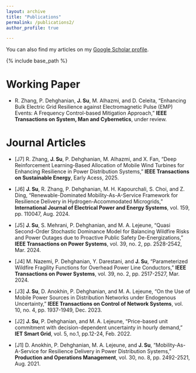 ```yaml
---
layout: archive
title: "Publications"
permalink: /publications2/
author_profile: true

---
```


You can also find my articles on my [Google Scholar profile](https://scholar.google.com/citations?user=WkNR_HYAAAAJ&hl=en).

{% include base_path %}

Working Paper
=====
- R. Zhang, P. Dehghanian, **J. Su**, M. Alhazmi, and D. Celeita, “Enhancing Bulk Electric Grid Resilience against Electromagnetic Pulse (EMP) Events: A Frequency Control-based Mitigation Approach,” **IEEE Transactions on System, Man and Cybernetics**, under review. 

Journal Articles
=====
- [J7] R. Zhang, **J. Su**, P. Dehghanian, M. Alhazmi, and X. Fan, “Deep Reinforcement Learning-Based Allocation of Mobile Wind Turbines for Enhancing Resilience in Power Distribution Systems,” **IEEE Transactions on Sustainable Energy**, Early Acess, 2025.

- [J6] **J. Su**, R. Zhang, P. Dehghanian, M. H. Kapourchali, S. Choi, and Z. Ding, “Renewable-Dominated Mobility-As-A-Service Framework for Resilience Delivery in Hydrogen-Accommodated Microgrids,” **International Journal of Electrical Power and Energy Systems**, vol. 159, pp. 110047, Aug. 2024.
  
- [J5] **J. Su**, S. Mehrani, P. Dehghanian, and M. A. Lejeune, “Quasi Second-Order Stochastic Dominance Model for Balancing Wildfire Risks and Power Outages due to Proactive Public Safety De-Energizations,” **IEEE Transactions on Power Systems**, vol. 39, no. 2, pp. 2528-2542, Mar. 2024.

- [J4] M. Nazemi, P. Dehghanian, Y. Darestani, and **J. Su**, “Parameterized Wildfire Fragility Functions for Overhead Power Line Conductors,” **IEEE Transactions on Power Systems**, vol. 39, no. 2, pp. 2517-2527, Mar. 2024.

- [J3] **J. Su**, D. Anokhin, P. Dehghanian, and M. A. Lejeune, “On the Use of Mobile Power Sources in Distribution Networks under Endogenous Uncertainty,” **IEEE Transactions on Control of Network Systems**, vol. 10, no. 4, pp. 1937-1949, Dec. 2023.

- [J2] **J. Su**, P. Dehghanian, and M. A. Lejeune, “Price-based unit commitment with decision-dependent uncertainty in hourly demand,” **IET Smart Grid**, vol. 5, no.1, pp.12-24, Feb. 2022.

- [J1] D. Anokhin, P. Dehghanian, M. A. Lejeune, and **J. Su**, “Mobility-As-A-Service for Resilience Delivery in Power Distribution Systems,” **Production and Operations Management**, vol. 30, no. 8, pp. 2492-2521, Aug. 2021.











